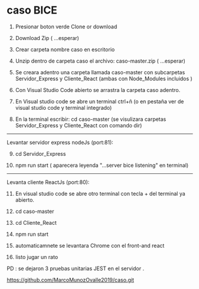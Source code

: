 # caso BICE

1. Presionar boton verde Clone or download

2. Download Zip ( ...esperar)

3. Crear carpeta nombre caso en escritorio

4. Unzip dentro de carpeta caso el archivo: caso-master.zip ( ...esperar)

5. Se creara adentro una carpeta llamada caso-master con subcarpetas Servidor_Express y Cliente_React (ambas con Node_Modules incluidos )

6. Con Visual Studio Code abierto se arrastra la carpeta caso adentro.

7. En Visual studio code se abre un terminal ctrl+ñ (o en pestaña ver de visual studio code y terminal integrado) 

8. En la terminal escribir: cd caso-master (se visulizara carpetas Servidor_Express y Cliente_React con comando dir)

_______________________________________________________________
Levantar servidor express nodeJs (port:81):

9. cd Servidor_Express

10. npm run start ( aparecera leyenda "...server bice listening" en terminal)

_______________________________________________________________

Levanta cliente ReactJs (port:80):

11. En visual studio code se abre otro terminal con tecla + del terminal ya abierto.

12. cd caso-master

13. cd Cliente_React

14. npm run start

15. automaticamnete se levantara Chrome con el front-and react

16. listo jugar un rato

PD : se dejaron 3 pruebas unitarias JEST en el servidor .


https://github.com/MarcoMunozOvalle2019/caso.git


